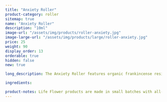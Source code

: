 ```yaml
---
title: "Anxiety Roller"
product-category: roller
sitemap: true
name: "Anxiety Roller"
description: "10ml"
image-url: "/assets/img/products/roller-anxiety.jpg"
image-large-url: "/assets/img/products/large/roller-anxiety.jpg"
price: 25
weight: 90
display_order: 13
orderable: true
hidden: false
new: true

long_description: The Anxiety Roller features organic frankincense resin, chamomile buds, lavender and California White Sage. Description coming soon.

ingredients:

product-notes: Life Flower products are made in small batches with all-natural and boutique ingredients. Most orders are processed within 3 days of being placed.
---
```

